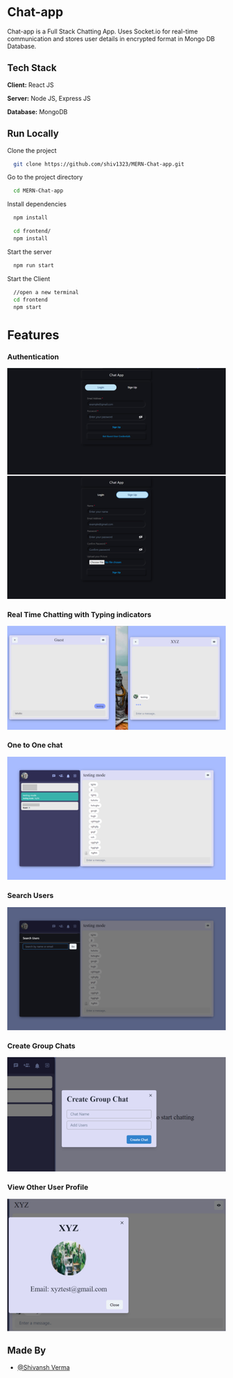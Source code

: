# Chat-app
Chat-app is a Full Stack Chatting App. Uses Socket.io for real-time communication and stores user details in encrypted format in Mongo DB Database.

## Tech Stack
**Client:** React JS

**Server:** Node JS, Express JS

**Database:** MongoDB

## Run Locally
Clone the project

```bash
  git clone https://github.com/shiv1323/MERN-Chat-app.git
```

Go to the project directory

```bash
  cd MERN-Chat-app
```

Install dependencies

```bash
  npm install
```

```bash
  cd frontend/
  npm install
```

Start the server

```bash
  npm run start
```
Start the Client

```bash
  //open a new terminal
  cd frontend
  npm start
```

# Features

### Authentication

![](https://github.com/shiv1323/MERN_CHAT_APP/blob/gh-pages/Screenshot/loginPage.png)
![](https://github.com/shiv1323/MERN_CHAT_APP/blob/gh-pages/Screenshot/Signup.png)
### Real Time Chatting with Typing indicators
![](https://github.com/shiv1323/MERN_CHAT_APP/blob/gh-pages/Screenshot/Real-time.png)
### One to One chat
![](https://github.com/shiv1323/MERN_CHAT_APP/blob/gh-pages/Screenshot/ChatBox.png)
### Search Users
![](https://github.com/shiv1323/MERN_CHAT_APP/blob/gh-pages/Screenshot/Search.png)
### Create Group Chats
![](https://github.com/shiv1323/MERN_CHAT_APP/blob/gh-pages/Screenshot/GroupChatModel.png)
### View Other User Profile
![](https://github.com/shiv1323/MERN_CHAT_APP/blob/gh-pages/Screenshot/ChatUserprofile.png)
## Made By

- [@Shivansh Verma](https://github.com/shiv1323/)
